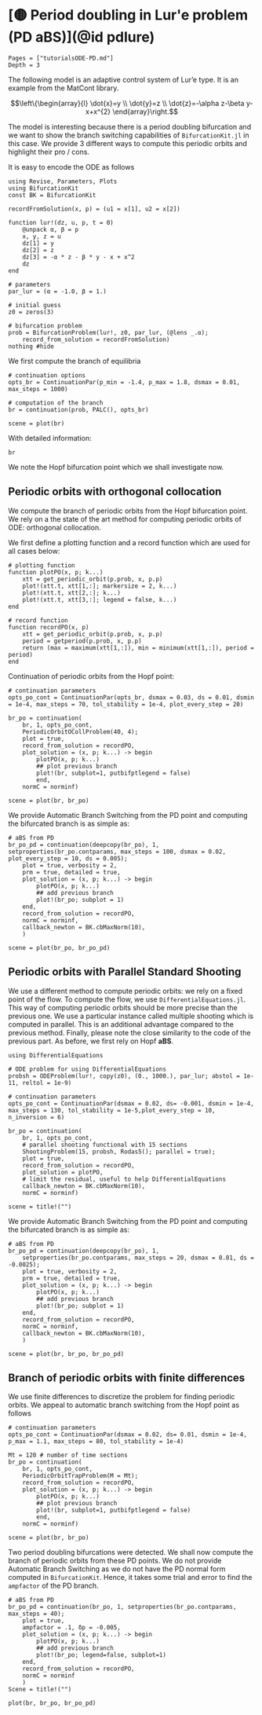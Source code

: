# [🟡 Period doubling in Lur'e problem (PD aBS)](@id pdlure)

```@contents
Pages = ["tutorialsODE-PD.md"]
Depth = 3
```

The following model is an adaptive control system of Lur’e type. It is an example from the MatCont library.

$$\left\{\begin{array}{l}
\dot{x}=y \\
\dot{y}=z \\
\dot{z}=-\alpha z-\beta y-x+x^{2}
\end{array}\right.$$


The model is interesting because there is a period doubling bifurcation and we want to show the branch switching capabilities of `BifurcationKit.jl` in this case. We provide 3 different ways to compute this periodic orbits and highlight their pro / cons.

It is easy to encode the ODE as follows

```@example TUTLURE
using Revise, Parameters, Plots
using BifurcationKit
const BK = BifurcationKit

recordFromSolution(x, p) = (u1 = x[1], u2 = x[2])

function lur!(dz, u, p, t = 0)
	@unpack α, β = p
	x, y, z = u
	dz[1] = y
	dz[2] =	z
	dz[3] = -α * z - β * y - x + x^2
	dz
end

# parameters
par_lur = (α = -1.0, β = 1.)

# initial guess
z0 = zeros(3)

# bifurcation problem
prob = BifurcationProblem(lur!, z0, par_lur, (@lens _.α);
    record_from_solution = recordFromSolution)
nothing #hide
```

We first compute the branch of equilibria

```@example TUTLURE
# continuation options
opts_br = ContinuationPar(p_min = -1.4, p_max = 1.8, dsmax = 0.01, max_steps = 1000)

# computation of the branch
br = continuation(prob, PALC(), opts_br)

scene = plot(br)
```

With detailed information:

```@example TUTLURE
br
```

We note the Hopf bifurcation point which we shall investigate now.

## Periodic orbits with orthogonal collocation

We compute the branch of periodic orbits from the Hopf bifurcation point.
We rely on a the state of the art method for computing periodic orbits of ODE: orthogonal collocation.

We first define a plotting function and a record function which are used for all cases below:

```@example TUTLURE
# plotting function
function plotPO(x, p; k...)
	xtt = get_periodic_orbit(p.prob, x, p.p)
	plot!(xtt.t, xtt[1,:]; markersize = 2, k...)
	plot!(xtt.t, xtt[2,:]; k...)
	plot!(xtt.t, xtt[3,:]; legend = false, k...)
end

# record function
function recordPO(x, p)
	xtt = get_periodic_orbit(p.prob, x, p.p)
	period = getperiod(p.prob, x, p.p)
	return (max = maximum(xtt[1,:]), min = minimum(xtt[1,:]), period = period)
end
```

Continuation of periodic orbits from the Hopf point:

```@example TUTLURE
# continuation parameters
opts_po_cont = ContinuationPar(opts_br, dsmax = 0.03, ds = 0.01, dsmin = 1e-4, max_steps = 70, tol_stability = 1e-4, plot_every_step = 20)

br_po = continuation(
	br, 1, opts_po_cont,
	PeriodicOrbitOCollProblem(40, 4);
	plot = true,
	record_from_solution = recordPO,
	plot_solution = (x, p; k...) -> begin
		plotPO(x, p; k...)
		## plot previous branch
		plot!(br, subplot=1, putbifptlegend = false)
		end,
	normC = norminf)

scene = plot(br, br_po)
```

We provide Automatic Branch Switching from the PD point and computing the bifurcated branch is as simple as:

```@example TUTLURE
# aBS from PD
br_po_pd = continuation(deepcopy(br_po), 1, setproperties(br_po.contparams, max_steps = 100, dsmax = 0.02, plot_every_step = 10, ds = 0.005);
	plot = true, verbosity = 2,
	prm = true, detailed = true,
	plot_solution = (x, p; k...) -> begin
		plotPO(x, p; k...)
		## add previous branch
		plot!(br_po; subplot = 1)
	end,
	record_from_solution = recordPO,
	normC = norminf,
	callback_newton = BK.cbMaxNorm(10),
	)

scene = plot(br_po, br_po_pd)
```

## Periodic orbits with Parallel Standard Shooting

We use a different method to compute periodic orbits: we rely on a fixed point of the flow. To compute the flow, we use `DifferentialEquations.jl`. This way of computing periodic orbits should be more precise than the previous one. We use a particular instance called multiple shooting which is computed in parallel. This is an additional advantage compared to the previous method. Finally, please note the close similarity to the code of the previous part. As before, we first rely on Hopf **aBS**.

```@example TUTLURE
using DifferentialEquations

# ODE problem for using DifferentialEquations
probsh = ODEProblem(lur!, copy(z0), (0., 1000.), par_lur; abstol = 1e-11, reltol = 1e-9)

# continuation parameters
opts_po_cont = ContinuationPar(dsmax = 0.02, ds= -0.001, dsmin = 1e-4, max_steps = 130, tol_stability = 1e-5,plot_every_step = 10, n_inversion = 6)

br_po = continuation(
	br, 1, opts_po_cont,
	# parallel shooting functional with 15 sections
	ShootingProblem(15, probsh, Rodas5(); parallel = true);
	plot = true,
	record_from_solution = recordPO,
	plot_solution = plotPO,
	# limit the residual, useful to help DifferentialEquations
	callback_newton = BK.cbMaxNorm(10),
	normC = norminf)

scene = title!("")
```

We provide Automatic Branch Switching from the PD point and computing the bifurcated branch is as simple as:

```@example TUTLURE
# aBS from PD
br_po_pd = continuation(deepcopy(br_po), 1, 
	setproperties(br_po.contparams, max_steps = 20, dsmax = 0.01, ds = -0.0025);
	plot = true, verbosity = 2,
	prm = true, detailed = true,
	plot_solution = (x, p; k...) -> begin
		plotPO(x, p; k...)
		## add previous branch
		plot!(br_po; subplot = 1)
	end,
	record_from_solution = recordPO,
	normC = norminf,
	callback_newton = BK.cbMaxNorm(10),
	)

scene = plot(br, br_po, br_po_pd)
```

## Branch of periodic orbits with finite differences

We use finite differences to discretize the problem for finding periodic orbits. We appeal to automatic branch switching from the Hopf point as follows

```@example TUTLURE
# continuation parameters
opts_po_cont = ContinuationPar(dsmax = 0.02, ds= 0.01, dsmin = 1e-4, p_max = 1.1, max_steps = 80, tol_stability = 1e-4)

Mt = 120 # number of time sections
br_po = continuation(
	br, 1, opts_po_cont,
	PeriodicOrbitTrapProblem(M = Mt);
	record_from_solution = recordPO,
	plot_solution = (x, p; k...) -> begin
		plotPO(x, p; k...)
		## plot previous branch
		plot!(br, subplot=1, putbifptlegend = false)
		end,
	normC = norminf)

scene = plot(br, br_po)
```

Two period doubling bifurcations were detected. We shall now compute the branch of periodic orbits from these PD points. We do not provide Automatic Branch Switching as we do not have the PD normal form computed in `BifurcationKit`. Hence, it takes some trial and error to find the `ampfactor` of the PD branch.

```@example TUTLURE
# aBS from PD
br_po_pd = continuation(br_po, 1, setproperties(br_po.contparams, max_steps = 40);
	plot = true,
	ampfactor = .1, δp = -0.005,
	plot_solution = (x, p; k...) -> begin
		plotPO(x, p; k...)
		## add previous branch
		plot!(br_po; legend=false, subplot=1)
	end,
	record_from_solution = recordPO,
	normC = norminf
	)
Scene = title!("")
```

```@example TUTLURE
plot(br, br_po, br_po_pd)
```